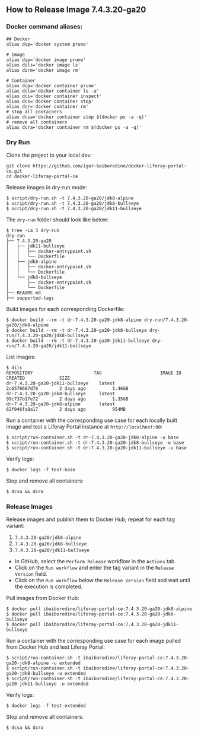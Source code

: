 ## How to Release Image 7.4.3.20-ga20 

### Docker command aliases:
```shell
## Docker
alias dsp='docker system prune'

# Image
alias dip='docker image prune'
alias dils='docker image ls'
alias dirm='docker image rm'

# Container
alias dcp='docker container prune'
alias dcla='docker container ls -a'
alias dci='docker container inspect'
alias dcs='docker container stop'
alias dcr='docker container rm'
# stop all containers
alias dcsa='docker container stop $(docker ps -a -q)'
# remove all containers
alias dcra='docker container rm $(docker ps -a -q)'
```

### Dry Run
Clone the project to your local dev:
```shell
git clone https://github.com/igor-baiborodine/docker-liferay-portal-ce.git
cd docker-liferay-portal-ce
```

Release images in dry-run mode:
```shell
$ script/dry-run.sh -t 7.4.3.20-ga20/jdk8-alpine
$ script/dry-run.sh -t 7.4.3.20-ga20/jdk8-bullseye
$ script/dry-run.sh -t 7.4.3.20-ga20/jdk11-bullseye
```

The `dry-run` folder should look like below:
```shell
$ tree -La 3 dry-run
dry-run
├── 7.4.3.20-ga20
│   ├── jdk11-bullseye
│   │   ├── docker-entrypoint.sh
│   │   └── Dockerfile
│   ├── jdk8-alpine
│   │   ├── docker-entrypoint.sh
│   │   └── Dockerfile
│   └── jdk8-bullseye
│       ├── docker-entrypoint.sh
│       └── Dockerfile
├── README.md
├── supported-tags
```

Build images for each corresponding Dockerfile:
```shell
$ docker build --rm -t dr-7.4.3.20-ga20-jdk8-alpine dry-run/7.4.3.20-ga20/jdk8-alpine
$ docker build --rm -t dr-7.4.3.20-ga20-jdk8-bullseye dry-run/7.4.3.20-ga20/jdk8-bullseye
$ docker build --rm -t dr-7.4.3.20-ga20-jdk11-bullseye dry-run/7.4.3.20-ga20/jdk11-bullseye
```

List images:
```shell
$ dils
REPOSITORY                       TAG                      IMAGE ID            CREATED             SIZE
dr-7.4.3.20-ga20-jdk11-bullseye    latest                   2c6570687d76        2 days ago          1.46GB
dr-7.4.3.20-ga20-jdk8-bullseye     latest                   99c737b17e72        2 days ago          1.35GB
dr-7.4.3.20-ga20-jdk8-alpine       latest                   62f046fa8a17        2 days ago          954MB
```

Run a container with the corresponding use case for each locally built image and test a Liferay Portal instance at `http://localhost:80`:
```shell
$ script/run-container.sh -t dr-7.4.3.20-ga20-jdk8-alpine -u base
$ script/run-container.sh -t dr-7.4.3.20-ga20-jdk8-bullseye -u base
$ script/run-container.sh -t dr-7.4.3.20-ga20-jdk11-bullseye -u base
```

Verify logs:
```shell
$ docker logs -f test-base
```

Stop and remove all containers:
```shell
$ dcsa && dcra
```

### Release Images

Release images and publish them to Docker Hub; repeat for each tag variant: 
1. `7.4.3.20-ga20/jdk8-alpine`
2. `7.4.3.20-ga20/jdk8-bullseye`
3. `7.4.3.20-ga20/jdk11-bullseye` 

* In GitHub, select the `Perform Release` workflow in the `Actions` tab.
* Click on the `Run workflow` and enter the tag variant in the `Release Version` field.
* Click on the `Run workflow` below the `Release Version` field and wait until the execution is completed.

Pull images from Docker Hub:
```shell
$ docker pull ibaiborodine/liferay-portal-ce:7.4.3.20-ga20-jdk8-alpine
$ docker pull ibaiborodine/liferay-portal-ce:7.4.3.20-ga20-jdk8-bullseye
$ docker pull ibaiborodine/liferay-portal-ce:7.4.3.20-ga20-jdk11-bullseye
```

Run a container with the corresponding use case for each image pulled from Docker Hub and test Liferay Portal:
```shell
$ script/run-container.sh -t ibaiborodine/liferay-portal-ce:7.4.3.20-ga20-jdk8-alpine -u extended
$ script/run-container.sh -t ibaiborodine/liferay-portal-ce:7.4.3.20-ga20-jdk8-bullseye -u extended
$ script/run-container.sh -t ibaiborodine/liferay-portal-ce:7.4.3.20-ga20-jdk11-bullseye -u extended
```

Verify logs:
```shell
$ docker logs -f test-extended
```

Stop and remove all containers:
```shell
$ dcsa && dcra
```
